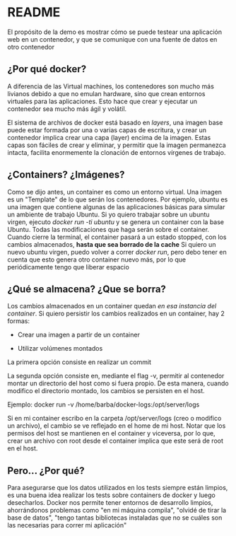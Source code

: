 # README

El propósito de la demo es mostrar cómo se puede testear una aplicación web en un contenedor, y que se comunique con una fuente de datos en otro contenedor

## ¿Por qué docker?

A diferencia de las Virtual machines, los contenedores son mucho más livianos debido a que no emulan hardware, sino que crean entornos virtuales para las aplicaciones. Esto hace que crear y ejecutar un contenedor sea mucho más ágil y volátil.

El sistema de archivos de docker está basado en *layers*, una imagen base puede estar formada por una o varias capas de escritura, y crear un contenedor implica crear una capa (layer) encima de la imagen. Estas capas son fáciles de crear y eliminar, y permitir que la imagen permanezca intacta, facilita enormemente la clonación de entornos vírgenes de trabajo.

## ¿Containers? ¿Imágenes?

Como se dijo antes, un container es como un entorno virtual. Una imagen es un "Template" de lo que serán los contenedores. Por ejemplo, ubuntu es una imagen que contiene algunas de las aplicaciones básicas para simular un ambiente de trabajo Ubuntu. Si yo quiero trabajar sobre un ubuntu virgen, ejecuto *docker run -ti ubuntu* y se genera un container con la base Ubuntu. Todas las modificaciones que haga serán sobre el container.
Cuando cierre la terminal, el container pasará a un estado stopped, con los cambios almacenados, **hasta que sea borrado de la cache**
Si quiero un nuevo ubuntu virgen, puedo volver a correr *docker run*, pero debo tener en cuenta que esto genera otro container nuevo más, por lo que periódicamente tengo que liberar espacio


## ¿Qué se almacena? ¿Que se borra?

Los cambios almacenados en un container quedan *en esa instancia del container*. Si quiero persistir los cambios realizados en un container, hay 2 formas:

* Crear una imagen a partir de un container

* Utilizar volúmenes montados

La primera opción consiste en realizar un commit

La segunda opción consiste en, mediante el flag -v, permitir al contenedor montar un directorio del host como si fuera propio. De esta manera, cuando modifico el directorio montado, los cambios se persisten en el host.

Ejemplo: docker run -v /home/barba/docker-logs:/opt/server/logs

Si en mi container escribo en la carpeta /opt/server/logs (creo o modifico un archivo), el cambio se ve reflejado en el home de mi host. Notar que los permisos del host se mantienen en el container y viceversa, por lo que, crear un archivo con root desde el container implica que este será de root en el host.

## Pero... ¿Por qué?

Para asegurarse que los datos utilizados en los tests siempre están limpios, es una buena idea realizar los tests sobre containers de docker y luego desecharlos. Docker nos permite tener entornos de desarrollo limpios, ahorrándonos problemas como "en mi máquina compila", "olvidé de tirar la base de datos", "tengo tantas bibliotecas instaladas que no se cuáles son las necesarias para correr mi aplicación"